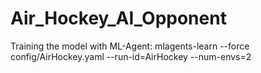 # Air_Hockey_AI_Opponent

Training the model with ML-Agent: mlagents-learn --force config/AirHockey.yaml --run-id=AirHockey --num-envs=2
